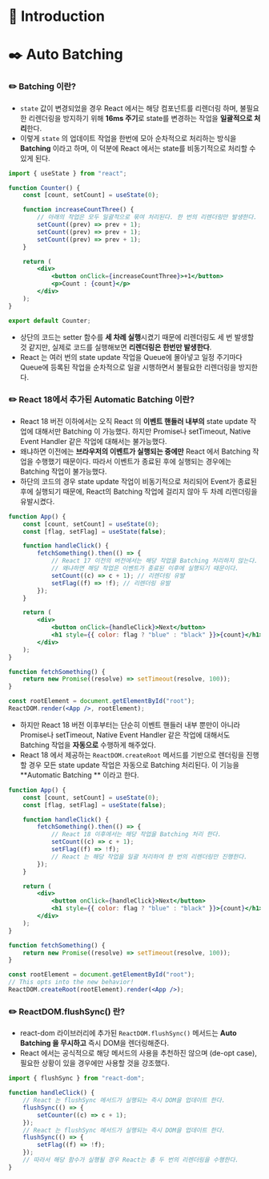 # 📖 Introduction

# ✒️ Auto Batching

### ✏️ Batching 이란?

- `state` 값이 변경되었을 경우 React 에서는 해당 컴포넌트를 리렌더링 하며, 불필요한 리렌더링을 방지하기 위해 **16ms 주기**로 state를 변경하는 작업을 **일괄적으로 처리**한다.
- 이렇게 `state` 의 업데이트 작업을 한번에 모아 순차적으로 처리하는 방식을 **Batching** 이라고 하며, 이 덕분에 React 에서는 state를 비동기적으로 처리할 수 있게 된다.

```jsx
import { useState } from "react";

function Counter() {
	const [count, setCount] = useState(0);

	function increaseCountThree() {
		// 아래의 작업은 모두 일괄적으로 묶여 처리된다. 한 번의 리렌더링만 발생한다.
		setCount((prev) => prev + 1);
		setCount((prev) => prev + 1);
		setCount((prev) => prev + 1);
	}

	return (
		<div>
			<button onClick={increaseCountThree}>+1</button>
			<p>Count : {count}</p>
		</div>
	);
}

export default Counter;
```

- 상단의 코드는 setter 함수를 **세 차례 실행**시켰기 때문에 리렌더링도 세 번 발생할 것 같지만, 실제로 코드를 실행해보면 **리렌더링은 한번만 발생한다**.
- React 는 여러 번의 state update 작업을 Queue에 몰아넣고 일정 주기마다 Queue에 등록된 작업을 순차적으로 일괄 시행하면서 불필요한 리렌더링을 방지한다.

### ✏️ React 18에서 추가된 Automatic Batching 이란?

- React 18 버전 이하에서는 오직 React 의 **이벤트 핸들러 내부의** state update 작업에 대해서만 Batching 이 가능했다. 하지만 Promise나 setTimeout, Native Event Handler 같은 작업에 대해서는 불가능했다.
- 왜냐하면 이전에는 **브라우저의 이벤트가 실행되는 중에만** React 에서 Batching 작업을 수행했기 때문이다. 따라서 이벤트가 종료된 후에 실행되는 경우에는 Batching 작업이 불가능했다.
- 하단의 코드의 경우 state update 작업이 비동기적으로 처리되어 Event가 종료된 후에 실행되기 때문에, React의 Batching 작업에 걸리지 않아 두 차례 리렌더링을 유발시켰다.

```jsx
function App() {
	const [count, setCount] = useState(0);
	const [flag, setFlag] = useState(false);

	function handleClick() {
		fetchSomething().then(() => {
			// React 17 이전의 버전에서는 해당 작업을 Batching 처리하지 않는다.
			// 왜냐하면 해당 작업은 이벤트가 종료된 이후에 실행되기 때문이다.
			setCount((c) => c + 1); // 리렌더링 유발
			setFlag((f) => !f); // 리렌더링 유발
		});
	}

	return (
		<div>
			<button onClick={handleClick}>Next</button>
			<h1 style={{ color: flag ? "blue" : "black" }}>{count}</h1>
		</div>
	);
}

function fetchSomething() {
	return new Promise((resolve) => setTimeout(resolve, 100));
}

const rootElement = document.getElementById("root");
ReactDOM.render(<App />, rootElement);
```

- 하지만 React 18 버전 이후부터는 단순히 이벤트 핸들러 내부 뿐만이 아니라 Promise나 setTimeout, Native Event Handler 같은 작업에 대해서도 Batching 작업을 **자동으로** 수행하게 해주었다.
- React 18 에서 제공하는 `ReactDOM.createRoot` 메서드를 기반으로 렌더링을 진행할 경우 모든 state update 작업은 자동으로 Batching 처리된다. 이 기능을 **Automatic Batching ** 이라고 한다.

```jsx
function App() {
	const [count, setCount] = useState(0);
	const [flag, setFlag] = useState(false);

	function handleClick() {
		fetchSomething().then(() => {
			// React 18 이후에서는 해당 작업을 Batching 처리 한다.
			setCount((c) => c + 1);
			setFlag((f) => !f);
			// React 는 해당 작업을 일괄 처리하여 한 번의 리렌더링만 진행한다.
		});
	}

	return (
		<div>
			<button onClick={handleClick}>Next</button>
			<h1 style={{ color: flag ? "blue" : "black" }}>{count}</h1>
		</div>
	);
}

function fetchSomething() {
	return new Promise((resolve) => setTimeout(resolve, 100));
}

const rootElement = document.getElementById("root");
// This opts into the new behavior!
ReactDOM.createRoot(rootElement).render(<App />);
```

### ✏️ ReactDOM.flushSync() 란?

- react-dom 라이브러리에 추가된 `ReactDOM.flushSync()` 메서드는 **Auto Batching 을 무시하고** 즉시 DOM을 렌더링해준다.
- React 에서는 공식적으로 해당 메서드의 사용을 추천하진 않으며 (de-opt case), 필요한 상황이 있을 경우에만 사용할 것을 강조했다.

```jsx
import { flushSync } from "react-dom";

function handleClick() {
	// React 는 flushSync 메서드가 실행되는 즉시 DOM을 업데이트 한다.
	flushSync(() => {
		setCounter((c) => c + 1);
	});
	// React 는 flushSync 메서드가 실행되는 즉시 DOM을 업데이트 한다.
	flushSync(() => {
		setFlag((f) => !f);
	});
	// 따라서 해당 함수가 실행될 경우 React는 총 두 번의 리렌더링을 수행한다.
}
```
